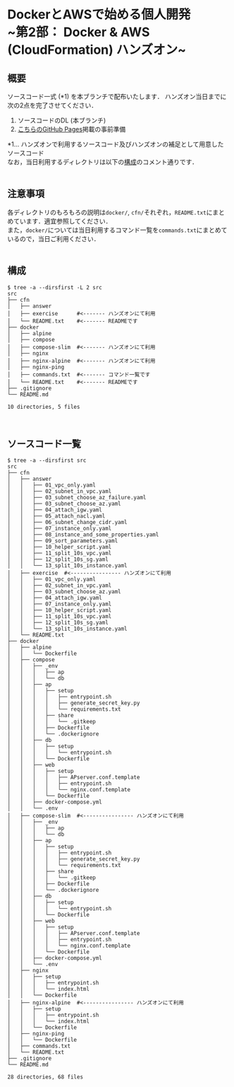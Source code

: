 # DockerとAWSで始める個人開発<br>\~第2部： Docker & AWS (CloudFormation) ハンズオン\~

## 概要
ソースコード一式 (*1) を本ブランチで配布いたします．
ハンズオン当日までに次の2点を完了させてください．
1. ソースコードのDL (本ブランチ)
1. [こちらのGitHub Pages](https://distribution-for-workshops-c75c1a2e.github.io/202103_docker-and-aws/ "Docker & AWS (CloudFormation) ハンズオン")掲載の事前準備  

*1... ハンズオンで利用するソースコード及びハンズオンの補足として用意したソースコード  
なお，当日利用するディレクトリは以下の[構成](#構成)のコメント通りです．  
<br>

## 注意事項
各ディレクトリのもろもろの説明は`docker/`, `cfn/`それぞれ，`README.txt`にまとめています．適宜参照してください．  
また，`docker/`については当日利用するコマンド一覧を`commands.txt`にまとめているので，当日ご利用ください．  
<br>


## 構成
```console
$ tree -a --dirsfirst -L 2 src
src
├── cfn
│   ├── answer
│   ├── exercise      #<------- ハンズオンにて利用
│   └── README.txt    #<------- READMEです
├── docker
│   ├── alpine
│   ├── compose
│   ├── compose-slim  #<------- ハンズオンにて利用
│   ├── nginx
│   ├── nginx-alpine  #<------- ハンズオンにて利用
│   ├── nginx-ping
│   ├── commands.txt  #<------- コマンド一覧です
│   └── README.txt    #<------- READMEです
├── .gitignore
└── README.md

10 directories, 5 files
```
<br>

## ソースコード一覧
```console
$ tree -a --dirsfirst src
src
├── cfn
│   ├── answer
│   │   ├── 01_vpc_only.yaml
│   │   ├── 02_subnet_in_vpc.yaml
│   │   ├── 03_subnet_choose_az_failure.yaml
│   │   ├── 03_subnet_choose_az.yaml
│   │   ├── 04_attach_igw.yaml
│   │   ├── 05_attach_nacl.yaml
│   │   ├── 06_subnet_change_cidr.yaml
│   │   ├── 07_instance_only.yaml
│   │   ├── 08_instance_and_some_properties.yaml
│   │   ├── 09_sort_parameters.yaml
│   │   ├── 10_helper_script.yaml
│   │   ├── 11_split_10s_vpc.yaml
│   │   ├── 12_split_10s_sg.yaml
│   │   └── 13_split_10s_instance.yaml
│   ├── exercise  #<---------------- ハンズオンにて利用
│   │   ├── 01_vpc_only.yaml
│   │   ├── 02_subnet_in_vpc.yaml
│   │   ├── 03_subnet_choose_az.yaml
│   │   ├── 04_attach_igw.yaml
│   │   ├── 07_instance_only.yaml
│   │   ├── 10_helper_script.yaml
│   │   ├── 11_split_10s_vpc.yaml
│   │   ├── 12_split_10s_sg.yaml
│   │   └── 13_split_10s_instance.yaml
│   └── README.txt
├── docker
│   ├── alpine
│   │   └── Dockerfile
│   ├── compose
│   │   ├── _env
│   │   │   ├── ap
│   │   │   └── db
│   │   ├── ap
│   │   │   ├── setup
│   │   │   │   ├── entrypoint.sh
│   │   │   │   ├── generate_secret_key.py
│   │   │   │   └── requirements.txt
│   │   │   ├── share
│   │   │   │   └── .gitkeep
│   │   │   ├── Dockerfile
│   │   │   └── .dockerignore
│   │   ├── db
│   │   │   ├── setup
│   │   │   │   └── entrypoint.sh
│   │   │   └── Dockerfile
│   │   ├── web
│   │   │   ├── setup
│   │   │   │   ├── APserver.conf.template
│   │   │   │   ├── entrypoint.sh
│   │   │   │   └── nginx.conf.template
│   │   │   └── Dockerfile
│   │   ├── docker-compose.yml
│   │   └── .env
│   ├── compose-slim  #<---------------- ハンズオンにて利用
│   │   ├── _env
│   │   │   ├── ap
│   │   │   └── db
│   │   ├── ap
│   │   │   ├── setup
│   │   │   │   ├── entrypoint.sh
│   │   │   │   ├── generate_secret_key.py
│   │   │   │   └── requirements.txt
│   │   │   ├── share
│   │   │   │   └── .gitkeep
│   │   │   ├── Dockerfile
│   │   │   └── .dockerignore
│   │   ├── db
│   │   │   ├── setup
│   │   │   │   └── entrypoint.sh
│   │   │   └── Dockerfile
│   │   ├── web
│   │   │   ├── setup
│   │   │   │   ├── APserver.conf.template
│   │   │   │   ├── entrypoint.sh
│   │   │   │   └── nginx.conf.template
│   │   │   └── Dockerfile
│   │   ├── docker-compose.yml
│   │   └── .env
│   ├── nginx
│   │   ├── setup
│   │   │   ├── entrypoint.sh
│   │   │   └── index.html
│   │   └── Dockerfile
│   ├── nginx-alpine  #<---------------- ハンズオンにて利用
│   │   ├── setup
│   │   │   ├── entrypoint.sh
│   │   │   └── index.html
│   │   └── Dockerfile
│   ├── nginx-ping
│   │   └── Dockerfile
│   ├── commands.txt
│   └── README.txt
├── .gitignore
└── README.md

28 directories, 68 files
```